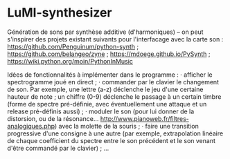 # LuMI-synthesizer

Génération de sons par synthèse additive (d'harmoniques) – on peut s'inspirer des projets existant suivants pour l'interfacage avec la carte son :
https://github.com/Penguinum/python-synth ; https://github.com/belangeo/zyne ; https://mdoege.github.io/PySynth ; https://wiki.python.org/moin/PythonInMusic

Idées de fonctionnalités à implémenter dans le programme :
· afficher le spectrogramme joué en direct ;
· commander par le clavier le changement de son. Par exemple, une lettre (a-z) déclenche le jeu d'une certaine hauteur de note ; un chiffre (0-9) déclenche le passage à un certain timbre (forme de spectre pré-définie, avec éventuellement une attaque et un release pré-définis aussi) ;
· moduler le son (pour lui donner de la distorsion, ou de la résonance… http://www.pianoweb.fr/filtres-analogiques.php) avec la molette de la souris ;
· faire une transition progressive d'une consigne à une autre (par exemple, extrapolation linéaire de chaque coefficient du spectre entre le son précédent et le son venant d'être commandé par le clavier) ;
…
